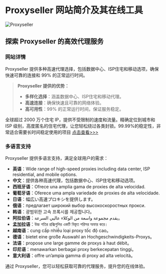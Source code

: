 # Proxyseller 网站简介及其在线工具

![Proxyseller](https://res.cloudinary.com/demo/image/url2png/c_fill,g_north,h_1280,w_1280/https://proxy-seller.com/)

## 探索 Proxyseller 的高效代理服务



### 网站详情

Proxyseller 提供多种高速代理选择，包括数据中心、ISP住宅和移动选项，确保快速可靠的连接和 99% 的正常运行时间。

> **Proxyseller 提供的优势：**
> 
> - **多样化选择**：涵盖数据中心、ISP住宅和移动代理。
> - **高速连接**：确保快速且可靠的网络体验。
> - **高可用性**：99% 的正常运行时间，保证服务稳定。

全球超过 2000 万个住宅 IP，提供不受限制的速度和流量。精确定位到城市和 ISP 级别，高度匿名的住宅代理，让您轻松绕过各类封锁。99.99%的稳定性，非常适合需要长时间稳定使用的项目 [点击查看>>>](https://bit.ly/proxy-seller-coupon)

### 多语言支持

Proxyseller 提供多语言支持，满足全球用户的需求：

- **英语**：Wide range of high-speed proxies including data center, ISP residential, and mobile options.
- **中文**：提供各种高速代理，包括数据中心、ISP住宅和移动选项。
- **西班牙语**：Ofrece una amplia gama de proxies de alta velocidad.
- **葡萄牙语**：Oferece uma ampla variedade de proxies de alta velocidade.
- **日语**：幅広い高速プロキシを提供します。
- **俄语**：предлагает широкий выбор высокоскоростных прокси.
- **韩语**：광범위한 고속 프록시를 제공합니다。
- **阿拉伯语**：يقدم مجموعة واسعة من الوكلاء عاليي السرعة。
- **孟加拉语**：উচ্চ গতির প্রক্সিগুলির একটি বিস্তৃত পরিসর অফার করে।
- **越南语**：cung cấp nhiều loại proxy tốc độ cao。
- **德语**：bietet eine große Auswahl an Hochgeschwindigkeits-Proxys。
- **法语**：propose une large gamme de proxys à haut débit。
- **印尼语**：menawarkan berbagai proxy berkecepatan tinggi。
- **意大利语**：offre un’ampia gamma di proxy ad alta velocità。

通过 Proxyseller，您可以轻松获取可靠的代理服务，提升您的在线体验。
